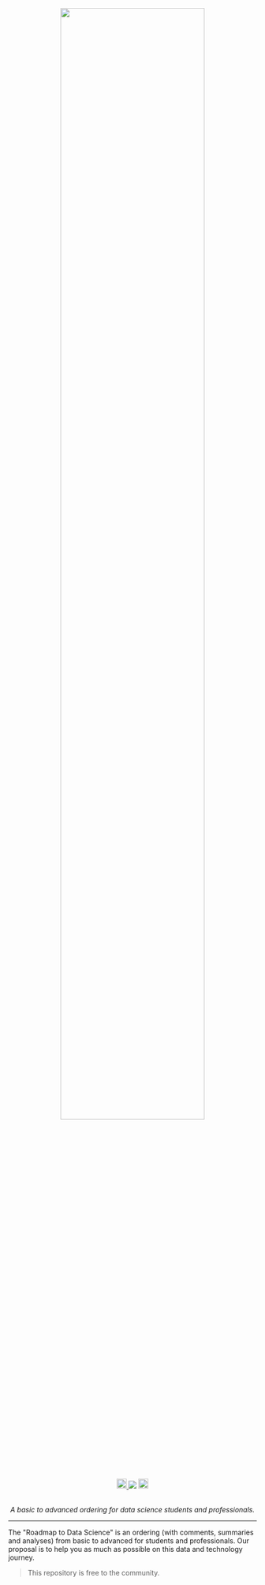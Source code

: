 <div id="bg" align="center"><img width="76%" src="https://user-images.githubusercontent.com/95272518/166616051-b442ace8-455b-44fd-b38f-c1dc78cefe30.svg"></div>
<br>
<div id="badges" align="center">
   <a href="https://www.instagram.com/mark_sales.it/">
      <img height="20px" src="https://img.shields.io/badge/mark__sales.it-E4405F?style=flat&logo=instagram&logoColor=white&color=89906F">
   </a>
   <img src="https://img.shields.io/github/last-commit/markleysales/data-science-roadmap?color=3BCBF7&label=Last%20commit&labelColor=555555">
   <img height="20px" src="https://hits.seeyoufarm.com/api/count/incr/badge.svg?url=https%3A%2F%2Fgithub.com%2Fmarkleysales%2Fdata-science-roadmap%2F&count_bg=%23F8BF61&title_bg=%23555555&icon=&icon_color=%23E7E7E7&title=Visits&edge_flat=false">
</div>
<br>
<p align="center"><i>A basic to advanced ordering for data science students and professionals.</i></p>
<hr> <!-- Header -->


<p>The "Roadmap to Data Science" is an ordering (with comments, summaries and analyses) from basic to advanced for students and professionals. Our proposal is to help you as much as possible on this data and technology journey.</p>

>This repository is free to the community.
